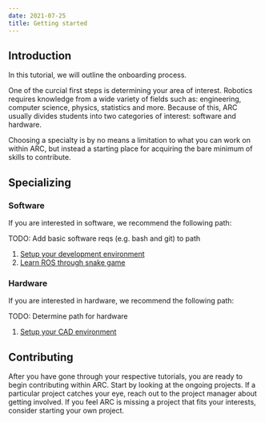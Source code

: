 ```yaml
---
date: 2021-07-25
title: Getting started
---
```


## Introduction

In this tutorial, we will outline the onboarding process.

One of the curcial first steps is determining your area of interest. Robotics requires knowledge from a wide variety of fields such as: engineering, computer science, physics, statistics and more. Because of this, ARC usually divides students into two categories of interest: software and hardware.

Choosing a specialty is by no means a limitation to what you can work on within ARC, but instead a starting place for acquiring the bare minimum of skills to contribute.

## Specializing

### Software

If you are interested in software, we recommend the following path:

TODO: Add basic software reqs (e.g. bash and git) to path

1. [Setup your development environment](/wiki/tutorials/setup-ros.md)
2. [Learn ROS through snake game](/wiki/tutorials/snake-tutorial.md)

### Hardware

If you are interested in hardware, we recommend the following path:

TODO: Determine path for hardware

1. [Setup your CAD environment](/wiki/tutorials/setup-cad.md)

## Contributing

After you have gone through your respective tutorials, you are ready to begin contributing within ARC. Start by looking at the ongoing projects. If a particular project catches your eye, reach out to the project manager about getting involved. If you feel ARC is missing a project that fits your interests, consider starting your own project.
